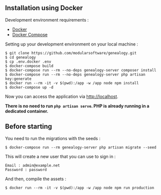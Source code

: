 ## Installation using Docker

Development environment requirements :
- [Docker](https://www.docker.com)
- [Docker Compose](https://docs.docker.com/compose/install/)

Setting up your development environment on your local machine :
```
$ git clone https://github.com/modularsoftware/genealogy.git
$ cd genealogy
$ cp .env.docker .env
$ docker-compose build
$ docker-compose run --rm --no-deps genealogy-server composer install
$ docker-compose run --rm --no-deps genealogy-server php artisan key:generate
$ docker run --rm -it -v $(pwd):/app -w /app node npm install
$ docker-compose up -d
```

Now you can access the application via [http://localhost](http://localhost).

**There is no need to run ```php artisan serve```. PHP is already running in a dedicated container.**

## Before starting
You need to run the migrations with the seeds :

```
$ docker-compose run --rm genealogy-server php artisan migrate --seed
```

This will create a new user that you can use to sign in :
```
Email : admin@example.net
Password : password
```

And then, compile the assets :
```
$ docker run --rm -it -v $(pwd):/app -w /app node npm run production

